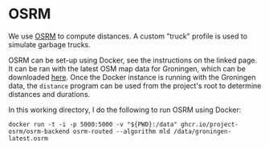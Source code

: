 # OSRM

We use [OSRM](https://github.com/Project-OSRM/osrm-backend) to compute distances.
A custom "truck" profile is used to simulate garbage trucks.

OSRM can be set-up using Docker, see the instructions on the linked page.
It can be ran with the latest OSM map data for Groningen, which can be downloaded [here](http://download.geofabrik.de/europe/netherlands/groningen.html).
Once the Docker instance is running with the Groningen data, the `distance` program can be used from the project's root to determine distances and durations.

In this working directory, I do the following to run OSRM using Docker:
```shell
docker run -t -i -p 5000:5000 -v "${PWD}:/data" ghcr.io/project-osrm/osrm-backend osrm-routed --algorithm mld /data/groningen-latest.osrm
```
